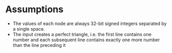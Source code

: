 # Assumptions

- The values of each node are always 32-bit signed integers separated by a single space.
- The input creates a perfect triangle, i.e. the first line contains one number and each subsequent line contains exactly one more number than the line preceding it